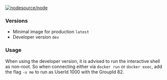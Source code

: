 [![nodesource/node](http://dockeri.co/image/spawnia/php7.1-fpm)](https://registry.hub.docker.com/u/spawnia/php7.1-fpm/)

### Versions
* Minimal image for production `latest`
* Developer version `dev`

### Usage

When using the developer version, it is advised to run the interactive shell as non-root.
So when connecting either via `docker run` or `docker exec`, add the
flag `-u me` to run as UserId 1000 with the GroupId 82.
